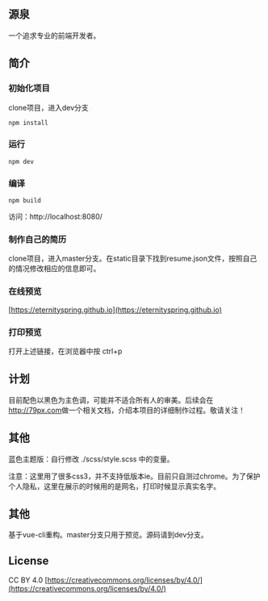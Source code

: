 ## 源泉
一个追求专业的前端开发者。
## 简介
### 初始化项目
clone项目，进入dev分支

    npm install
### 运行
    npm dev
### 编译
    npm build
访问：http://localhost:8080/
### 制作自己的简历
clone项目，进入master分支。在static目录下找到resume.json文件，按照自己的情况修改相应的信息即可。
### 在线预览
[https://eternityspring.github.io](https://eternityspring.github.io)
### 打印预览
打开上述链接，在浏览器中按
    ctrl+p
## 计划
目前配色以黑色为主色调，可能并不适合所有人的审美。后续会在<a href="http://79px.com">http://79px.com</a>做一个相关文档，介绍本项目的详细制作过程。敬请关注！
## 其他
蓝色主题版：自行修改 ./scss/style.scss 中的变量。

注意：这里用了很多css3，并不支持低版本ie。目前只自测过chrome。为了保护个人隐私，这里在展示的时候用的是网名，打印时候显示真实名字。
## 其他
基于vue-cli重构。master分支只用于预览。源码请到dev分支。
## License
CC BY 4.0  [https://creativecommons.org/licenses/by/4.0/](https://creativecommons.org/licenses/by/4.0/)
